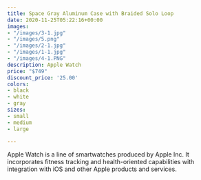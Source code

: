 ```yaml
---
title: Space Gray Aluminum Case with Braided Solo Loop
date: 2020-11-25T05:22:16+00:00
images:
- "/images/3-1.jpg"
- "/images/5.png"
- "/images/2-1.jpg"
- "/images/1-1.jpg"
- "/images/4-1.PNG"
description: Apple Watch
price: "$749"
discount_price: '25.00'
colors:
- black
- white
- gray
sizes:
- small
- medium
- large

---
```

Apple Watch is a line of smartwatches produced by Apple Inc. It incorporates fitness tracking and health-oriented capabilities with integration with iOS and other Apple products and services.